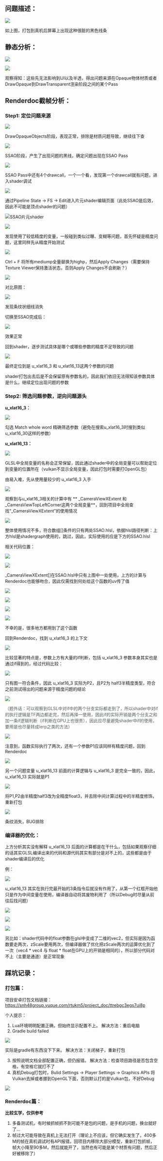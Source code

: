 ## 问题描述：
![](https://cdn.nlark.com/yuque/0/2024/png/45354151/1723801863356-aa68d393-342c-491e-af06-a79cb6db86ca.png)

如上图，打包到真机后屏幕上出现这种很脏的黑色线条

## 静态分析：
![](https://cdn.nlark.com/yuque/0/2024/png/45354151/1723802479178-43325f80-f01e-4a13-a4bd-f9ea26fc9ff2.png)

![](https://cdn.nlark.com/yuque/0/2024/png/45354151/1723802491256-48aaef8f-d683-4ebc-919c-6f9150c01d4f.png)

观察得知：这些先无法影响到UI以及半透，得出问题来源在Opaque物体材质或者DrawOpaque到DrawTransparent渲染阶段之间的某个Pass



## Renderdoc截帧分析：
### Step1: 定位问题来源
![](https://cdn.nlark.com/yuque/0/2024/png/45354151/1723802871655-52b5c448-e761-4fda-84d7-08b1d6f84541.png)

DrawOpaqueObjects阶段，表现正常，排除是材质问题导致，继续往下查



![](https://cdn.nlark.com/yuque/0/2024/png/45354151/1723802965731-d65481f7-888a-4791-881b-916382d050bd.png)

SSAO阶段，产生了出现问题的黑线，确定问题出现在SSAO Pass

![](https://cdn.nlark.com/yuque/0/2024/png/45354151/1724033273230-233cc21a-c615-4c2f-a3a9-fc781c793aab.png)

SSAO Pass中还有4个drawcall，一个一个看，发现第一个drawcall就有问题，进入shader调试



![](https://cdn.nlark.com/yuque/0/2024/png/45354151/1723803188787-72d79be5-d82f-4dd5-874f-a61352dcff35.png)

通过Pipeline State -> FS -> Edit进入片元shader编辑页面（此处SSAO是后效，因此不可能是顶点shader的问题）



![SSAO片元shader](https://cdn.nlark.com/yuque/0/2024/png/45354151/1723805877359-ba8ae700-4e93-4d01-9fba-d1ca13df5651.png)

![](https://cdn.nlark.com/yuque/0/2024/png/45354151/1723805977318-bdf7d854-6340-4929-8ac7-9e5880722321.png)

发现使用了较低精度的变量，一般碰到类似过曝、变糊等问题，首先怀疑是精度问题，这里同样先从精度开始测试



![](https://cdn.nlark.com/yuque/0/2024/png/45354151/1723806120035-040c1726-0fff-49df-8e77-188067bf74c5.png)

Ctrl + F 将所有mediump全量替换为highp，然后Apply Changes（需要保持Texture Viewer保持激活状态，否则Apply Changes不会刷新？）

![](https://cdn.nlark.com/yuque/0/2024/png/45354151/1723806233531-b814e5cb-cbfa-4fb7-95ed-0d7e72af8fd6.png)

对比原图：

![](https://cdn.nlark.com/yuque/0/2024/png/45354151/1723806303860-a5d18b40-0f2f-4789-a804-44f8b31e1408.png)

发现条纹状细线消失

切换至SSAO完成后：

![](https://cdn.nlark.com/yuque/0/2024/png/45354151/1723806433927-30a33143-39a3-4609-9d28-1a9fc818a0fe.png)

效果正常



回到shader，逐步测试具体是哪个或哪些参数的精度不足导致的问题

![](https://cdn.nlark.com/yuque/0/2024/png/45354151/1724033838579-db79c99a-069c-44cd-a3a7-50a25d1b91b9.png)

最终定位到是 u_xlat16_3 和 u_xlat16_13这两个参数的问题

shader打包出去后是不会保留原有参数名的，因此我们依旧无法得知该参数具体是什么，继续定位出现问题的参数



### Step2: 筛选问题参数，逆向问题源头
**u_xlat16_3：**

![](https://cdn.nlark.com/yuque/0/2024/png/45354151/1724045416085-775ab293-d883-43a4-9691-821cb5996777.png)

勾选 Match whole word 精确筛选参数（避免在搜索u_xlat16_3时搜到类似u_xlat16_30这样的参数）

**u_xlat16_13：**

![](https://cdn.nlark.com/yuque/0/2024/png/45354151/1724034564337-81e2c444-9c4d-40db-a452-07c7188e836c.png)

GLSL中全局变量的名称会正常保留，因此通过shader中的全局变量可以帮助定位到变量的位置所在（vulkan不显示全局变量，因此打包时需要打OpenGL包）



由易入难，先从使用量较少的 u_xlat16_3 入手

![](https://cdn.nlark.com/yuque/0/2024/png/45354151/1724052665199-64d3b464-ca21-496f-ac06-df38ba9082c4.png)

观察到与u_xlat16_3相关的计算中有 ** _CameraViewXExtent 和 _CameraViewTopLeftCorner这两个全局变量**，回到项目中全局查找“_CameraViewXExtent”的使用情况

![](https://cdn.nlark.com/yuque/0/2024/png/45354151/1724055081209-f202a388-e7ba-4afd-aa70-81dca339899c.png)

整体使用情况不多，符合数组[]条件的只有两处SSAO.hlsl，依据hlsl路径判断：上方hlsl是shadergraph使用的，跳过，因此，实际使用的应是下方的SSAO.hlsl



相关代码位置：

![](https://cdn.nlark.com/yuque/0/2024/png/45354151/1724057678297-acf08895-bcc5-4ca6-bdd0-b5ff81261498.png)

![](https://cdn.nlark.com/yuque/0/2024/png/45354151/1724057723049-f57cc63a-a582-4d8c-81a0-fe77db256a72.png)

_CameraViewXExtent[]在SSAO.hlsl中只有上图中一处使用，上方的计算与Renderdoc也能够吻合，因此仅需找到何处给这个函数的uv传了值



![](https://cdn.nlark.com/yuque/0/2024/png/45354151/1724060489466-4434fbb9-023d-4816-8b4b-123c3a7d32eb.png)

![](https://cdn.nlark.com/yuque/0/2024/png/45354151/1724060543314-71ad266a-ab55-4be2-a03c-3b5da152b359.png)

![](https://cdn.nlark.com/yuque/0/2024/png/45354151/1724060582070-65514689-7129-448e-8e3a-72fb8e4c2a2a.png)

![](https://cdn.nlark.com/yuque/0/2024/png/45354151/1724060597953-e7de8118-d397-43b3-a4c5-c52082f784da.png)

不幸的是，很多地方都用到了这个函数

回到Renderdoc，找到 u_xlat16_3 的上下文

![](https://cdn.nlark.com/yuque/0/2024/png/45354151/1724060913655-89acf474-1bf7-4fba-9a31-3451da5a0ddd.png)

比较显著的特点是，参数上方有大量的if判断，包括 u_xlat16_3 参数本身其实也是通过if得到的，经过代码比较：

![](https://cdn.nlark.com/yuque/0/2024/png/45354151/1724060489466-4434fbb9-023d-4816-8b4b-123c3a7d32eb.png?x-oss-process=image%2Fformat%2Cwebp)

只有图一符合条件，因此 u_xlat16_3 实际为P2，且P2为 half3半精度类型，符合之前测试得出的问题来源于精度问题的结论

![](https://cdn.nlark.com/yuque/0/2024/png/45354151/1724065960325-18b48c80-88db-4d25-ad56-c9c2fee6af60.png)

<font style="color:#585A5A;">（题外话：可以观察到GLSL中对if中的两个分支实际都走到了，所以shader中对if的执行逻辑是TF两边都走完，然后再择一使用，因此if的实际开销是两个分支之和加一条if逻辑判断（if判断在GPU上也很贵），因此应尽量避免shader中if的使用，要用是也尽量转成lerp之类的方法）</font>



![](https://cdn.nlark.com/yuque/0/2024/png/45354151/1724066494466-fd28900b-7414-493a-a4f3-40f9b5a14f37.png)

注意到，函数实际执行了两次，还有一个参数P1应该同样有精度问题，回到Renderdoc

![](https://cdn.nlark.com/yuque/0/2024/png/45354151/1724067018460-34f24511-2600-4a22-b361-30315eb0b689.png)

另一个问题变量 u_xlat16_13 前面的计算逻辑与 u_xlat16_3 是完全一致的，因此， u_xlat16_13 实际就是P1

![](https://cdn.nlark.com/yuque/0/2024/png/45354151/1724067154213-b96f0057-4f0e-47e1-a60b-b1c3a4892a4b.png)

将P1,P2由半精度half3改为全精度float3，并去除中间计算过程中的半精度修饰，重新打包

![](https://cdn.nlark.com/yuque/0/2024/jpeg/45354151/1724067282571-d07bc2f9-0c68-43de-933a-ffaabbb9a580.jpeg)

条纹消失，BUG排除



### 编译器的优化：
上方分析其实没有解释 u_xlat16_13 后面的计算都是在干什么，包括如果观察仔细的话其实GLSL编译出来的代码和源代码其实有部分是对不上的，这些都是由于shader编译后的优化

例：

![](https://cdn.nlark.com/yuque/0/2024/png/45354151/1724067538912-32e3bba3-d141-421e-bbc7-0cf1f53d8846.png)

 u_xlat16_13 其实在执行完最开始的3条指令后就没有作用了，从第一个红框开始他只是作为中间变量在使用，编译器自动将其废物利用了（所以Debug时尽量从前往后找问题）



![](https://cdn.nlark.com/yuque/0/2024/png/45354151/1724068208532-c95bd446-f0ae-4204-b983-02bf6890a51d.png)

![](https://cdn.nlark.com/yuque/0/2024/png/45354151/1724068070872-e7a9c705-5703-4e6f-b3a4-1529d37e034c.png)

![](https://cdn.nlark.com/yuque/0/2024/png/45354151/1724068339361-282095c2-f09b-4a9d-b492-4945cdca46bc.png)

另比如：shader代码中的float参数在glsl中变成了二维的vec2，但实际是因为函数要走两次，zScale要用两次，但编译器做了优化把zScale两次的运算优化到了一次（vec4 * vec4 与 float * float在GPU上的开销是相同的），所以部分代码对不上（主要是通道）是正常现象



## 踩坑记录：
### 打包篇：
项目安卓打包文档链接： https://snh48group.yuque.com/rtukm5/project_doc/ttrebgc3egs7ui8p  



个人提示：

1. Lua环境明明配置正确，但始终显示配置不上。  解决方法：重启电脑
2. Gradle build failed

![](https://cdn.nlark.com/yuque/0/2024/png/45354151/1724068933089-d3b57230-cb2c-4c11-b3b6-92764faa330c.png)

实际是gradle有东西没下下来。  解决方法：关闭梯子，重新打包

3. 按照说明文档全部配置正确，但仍报错。  解决方法：检查项目路径是否包含空格，有空格它就打不了
4. 真机Debug打包时，Bulid Settings -> Player Settings -> Graphics APIs 将Vulkan去掉或者挪到OpenGL下面，否则默认打的是Vulkan包，不好Debug

![](https://cdn.nlark.com/yuque/0/2024/png/45354151/1724069408938-2917be6a-de02-419e-ae0c-19581a92c210.png)



### Renderdoc篇：
**比较玄学，仅供参考**

1. 多备测试机，有时候抓帧抓不到可能不是包的问题，是手机的问题，换台就好了...
2. 帧过大可能导致在真机上无法打开（理论上不应该，但它确实发生了，400多M的帧在真机调试时有API报错，回项目内移除大部分模型，重新打包抓帧，帧大小降至90多M，然后就能开了，当然也有可能是某个材质有问题，然后正好被移除了）




